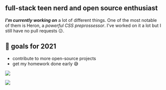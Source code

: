 ## full-stack teen nerd and open source enthusiast

***I'm currently working on*** a lot of different things. One of the most notable of them is Heron, a *powerful CSS preprossessor*. I've worked on it a lot but I still have no pull requests 😕.

## 🥅 goals for 2021

* contribute to more open-source projects
* get my homework done early 😅

![](https://github-profile-trophy.vercel.app/?username=poseidoncoder&theme=dracula)

![](https://github-readme-stats.vercel.app/api/top-langs/?username=poseidoncoder&theme=dracula&layout=compact)
